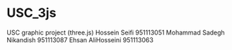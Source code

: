 # USC_3js
 USC graphic project (three.js)
Hossein Seifi 951113051
Mohammad Sadegh Nikandish 951113087
Ehsan AliHosseini 951113063

